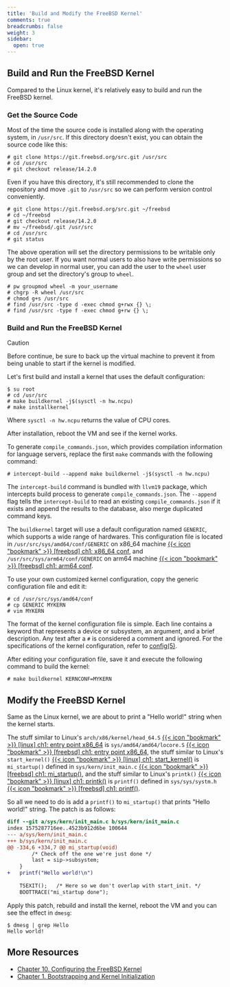 ```yaml
---
title: 'Build and Modify the FreeBSD Kernel'
comments: true
breadcrumbs: false
weight: 3
sidebar:
  open: true
---
```


## Build and Run the FreeBSD Kernel

Compared to the Linux kernel, it's relatively easy to build and run the FreeBSD kernel.

### Get the Source Code

Most of the time the source code is installed along with the operating system, in `/usr/src`. If this directory doesn't exist, you can obtain the source code like this:

```
# git clone https://git.freebsd.org/src.git /usr/src
# cd /usr/src
# git checkout release/14.2.0
```

Even if you have this directory, it's still recommended to clone the repository and move `.git` to `/usr/src` so we can perform version control conveniently.

```
# git clone https://git.freebsd.org/src.git ~/freebsd
# cd ~/freebsd
# git checkout release/14.2.0
# mv ~/freebsd/.git /usr/src
# cd /usr/src
# git status
```

The above operation will set the directory permissions to be writable only by the root user. If you want normal users to also have write permissions so we can develop in normal user, you can add the user to the `wheel` user group and set the directory's group to `wheel`.

```
# pw groupmod wheel -m your_username
# chgrp -R wheel /usr/src
# chmod g+s /usr/src
# find /usr/src -type d -exec chmod g+rwx {} \;
# find /usr/src -type f -exec chmod g+rw {} \;
```

### Build and Run the FreeBSD Kernel

> [!CAUTION]
> Before continue, be sure to back up the virtual machine to prevent it from being unable to start if the kernel is modified.

Let's first build and install a kernel that uses the default configuration:

```
$ su root
# cd /usr/src
# make buildkernel -j$(sysctl -n hw.ncpu)
# make installkernel
```

Where `sysctl -n hw.ncpu` returns the value of CPU cores.

After installation, reboot the VM and see if the kernel works.

To generate `compile_commands.json`, which provides compilation information for language servers, replace the first `make` commands with the following command:

```
# intercept-build --append make buildkernel -j$(sysctl -n hw.ncpu)
```

The `intercept-build` command is bundled with `llvm19` package, which intercepts build process to generate `compile_commands.json`. The `--append` flag tells the `intercept-build` to read an existing `compile_commands.json` if it exists and append the results to the database, also merge duplicated command keys.

The `buildkernel` target will use a default configuration named `GENERIC`, which supports a wide range of hardwares. This configuration file is located in `/usr/src/sys/amd64/conf/GENERIC` on x86\_64 machine [{{< icon "bookmark" >}} [freebsd] ch1: x86\_64 conf](https://github.com/freebsd/freebsd-src/blob/release/14.2.0/sys/amd64/conf/GENERIC#L1), and `/usr/src/sys/arm64/conf/GENERIC` on arm64 machine [{{< icon "bookmark" >}} [freebsd] ch1: arm64 conf](https://github.com/freebsd/freebsd-src/blob/release/14.2.0/sys/arm64/conf/GENERIC#L1).

To use your own customized kernel configuration, copy the generic configuration file and edit it:

```
# cd /usr/src/sys/amd64/conf
# cp GENERIC MYKERN
# vim MYKERN
```

The format of the kernel configuration file is simple. Each line contains a keyword that represents a device or subsystem, an argument, and a brief description. Any text after a `#` is considered a comment and ignored. For the specifications of the kernel configuration, refer to [config(5)](https://man.freebsd.org/cgi/man.cgi?query=config&sektion=5&format=html).

After editing your configuration file, save it and execute the following command to build the kernel:

```
# make buildkernel KERNCONF=MYKERN
```

## Modify the FreeBSD Kernel

Same as the Linux kernel, we are about to print a "Hello world!" string when the kernel starts.

The stuff similar to Linux's `arch/x86/kernel/head_64.S` [{{< icon "bookmark" >}} [linux] ch1: entry point x86\_64](https://github.com/torvalds/linux/blob/v6.12/arch/x86/kernel/head_64.S#L1) is `sys/amd64/amd64/locore.S` [{{< icon "bookmark" >}} [freebsd] ch1: entry point x86\_64](https://github.com/freebsd/freebsd-src/blob/release/14.2.0/sys/amd64/amd64/locore.S#L1),
the stuff similar to Linux's `start_kernel()` [{{< icon "bookmark" >}} [linux] ch1: start_kernel()](https://github.com/torvalds/linux/blob/v6.12/init/main.c#L903) is `mi_startup()` defined in `sys/kern/init_main.c` [{{< icon "bookmark" >}} [freebsd] ch1: mi_startup()](https://github.com/freebsd/freebsd-src/blob/release/14.2.0/sys/kern/init_main.c#L260),
and the stuff similar to Linux's `printk()` [{{< icon "bookmark" >}} [linux] ch1: printk()](https://github.com/torvalds/linux/blob/v6.12/include/linux/printk.h#L490) is `printf()` defined in `sys/sys/systm.h` [{{< icon "bookmark" >}} [freebsd] ch1: printf()](https://github.com/freebsd/freebsd-src/blob/release/14.2.0/sys/sys/systm.h#L223).

So all we need to do is add a `printf()` to `mi_startup()` that prints "Hello world!" string. The patch is as follows:

```diff {filename="patch.diff"}
diff --git a/sys/kern/init_main.c b/sys/kern/init_main.c
index 1575287716ee..4523b912d6be 100644
--- a/sys/kern/init_main.c
+++ b/sys/kern/init_main.c
@@ -334,6 +334,7 @@ mi_startup(void)
 		/* Check off the one we're just done */
 		last = sip->subsystem;
 	}
+	printf("Hello world!\n")
 
 	TSEXIT();	/* Here so we don't overlap with start_init. */
 	BOOTTRACE("mi_startup done");
```

Apply this patch, rebuild and install the kernel, reboot the VM and you can see the effect in `dmesg`:

```shell
$ dmesg | grep Hello
Hello world!
```

## More Resources

- [Chapter 10. Configuring the FreeBSD Kernel](https://docs.freebsd.org/en/books/handbook/kernelconfig/)
- [Chapter 1. Bootstrapping and Kernel Initialization](https://docs.freebsd.org/en/books/arch-handbook/boot/)
